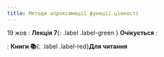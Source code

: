 ```yaml
---
title: Методи апроксимацiї функцiї цiнностi 
---
```


19 жов
: **Лекція 7**{: .label .label-green } **Очікується**
  : 


: **Книги 📚**{: .label .label-red}**Для читання**

